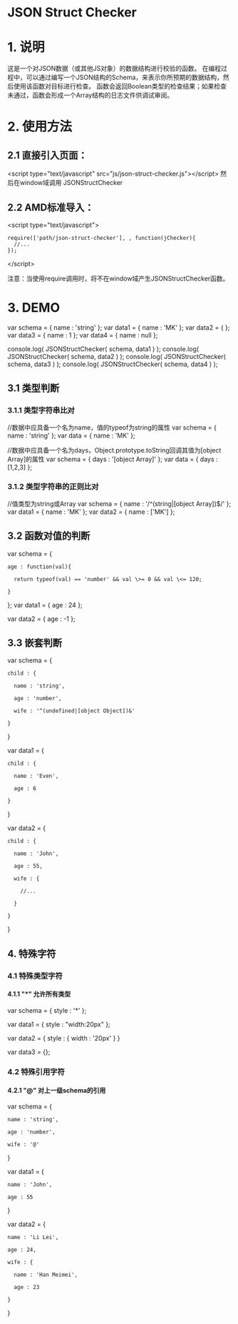 JSON Struct Checker
================================
# 1. 说明
这是一个对JSON数据（或其他JS对象）的数据结构进行校验的函数。
在编程过程中，可以通过编写一个JSON结构的Schema，来表示你所预期的数据结构，然后使用该函数对目标进行检查。
函数会返回Boolean类型的检查结果；如果检查未通过，函数会形成一个Array结构的日志文件供调试审阅。

# 2. 使用方法
## 2.1 直接引入页面：
  \<script type="text/javascript" src="js/json-struct-checker.js"\>\</script\>
  然后在window域调用 JSONStructChecker 
  
## 2.2 AMD标准导入：
  \<script type="text/javascript"\>
    
    require(['path/json-struct-checker'], , function(jChecker){
      //...
    });

  \</script\>

注意：当使用require调用时，将不在window域产生JSONStructChecker函数。

# 3. DEMO
  var schema = { name : 'string' };
  var data1 = { name : 'MK' };
  var data2 = { };
  var data3 = { name : 1 };
  var data4 = { name : null };

  console.log( JSONStructChecker( schema, data1 ) );
  console.log( JSONStructChecker( schema, data2 ) );
  console.log( JSONStructChecker( schema, data3 ) );
  console.log( JSONStructChecker( schema, data4 ) );



## 3.1 类型判断
### 3.1.1 类型字符串比对
  //数据中应具备一个名为name，值的typeof为string的属性
  var schema = { name : 'string' };
  var data = { name : 'MK' };

  //数据中应具备一个名为days，Object.prototype.toString回调其值为[object Array]的属性
  var schema = { days : '[object Array]' };
  var data = { days : [1,2,3] };

### 3.1.2 类型字符串的正则比对
  //值类型为string或Array
  var schema = { name : '/^(string|\[object Array\])$/' };
  var data1 = { name : 'MK' };
  var data2 = { name : ['MK'] };

## 3.2 函数对值的判断
  var schema = {

    age : function(val){

      return typeof(val) == 'number' && val \>= 0 && val \<= 120;

    }

  };
  var data1 = { age : 24 };

  var data2 = { age : -1 };

## 3.3 嵌套判断
  var schema = {

    child : {

      name : 'string',

      age : 'number',

      wife : '^(undefined|[object Object])&'

    }

  }

  var data1 = {

    child : {

      name : 'Even',

      age : 6

    }

  }

  var data2 = {

    child : {

      name : 'John',

      age : 55,

      wife : {

        //...

      }

    }

  }

## 4. 特殊字符
### 4.1 特殊类型字符
#### 4.1.1 "*" 允许所有类型

  var schema = { style : '*' };

  var data1 = { style : "width:20px" };

  var data2 = { style : { width : '20px' } }

  var data3 = {};

### 4.2 特殊引用字符
#### 4.2.1 "@" 对上一级schema的引用

  var schema = {

    name : 'string',

    age : 'number',

    wife : '@'

  }

  var data1 = {

    name : 'John',

    age : 55

  }

  var data2 = {

    name : 'Li Lei',

    age : 24,

    wife : {

      name : 'Han Meimei',

      age : 23

    }

  }



